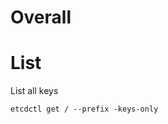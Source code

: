# Overall

# List

List all keys

```
etcdctl get / --prefix -keys-only
```
























